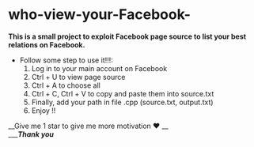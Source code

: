 # who-view-your-Facebook-
**This is a small project to exploit Facebook page source to list your best relations on Facebook.**

+ Follow some step to use it!!!:
  1. Log in to your main account on Facebook
  2. Ctrl + U to view page source
  3. Ctrl + A to choose all
  4. Ctrl + C, Ctrl + V to copy and paste them into source.txt
  5. Finally, add your path in file .cpp (source.txt, output.txt)
  6. Enjoy !!

__Give me 1 star to give me more motivation ❤ __\
________Thank you_____
